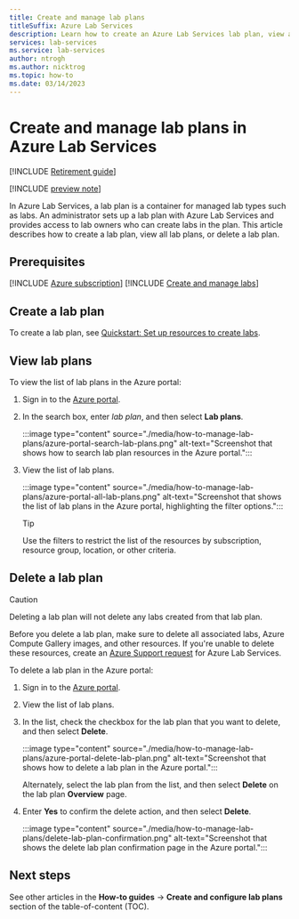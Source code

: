 ```yaml
---
title: Create and manage lab plans
titleSuffix: Azure Lab Services
description: Learn how to create an Azure Lab Services lab plan, view all lab plans, or delete a lab plan in the Azure portal.
services: lab-services
ms.service: lab-services
author: ntrogh
ms.author: nicktrog
ms.topic: how-to
ms.date: 03/14/2023
---
```


# Create and manage lab plans in Azure Lab Services

[!INCLUDE [Retirement guide](./includes/retirement-banner.md)]

[!INCLUDE [preview note](./includes/lab-services-new-update-focused-article.md)]

In Azure Lab Services, a lab plan is a container for managed lab types such as labs. An administrator sets up a lab plan with Azure Lab Services and provides access to lab owners who can create labs in the plan. This article describes how to create a lab plan, view all lab plans, or delete a lab plan.

## Prerequisites

[!INCLUDE [Azure subscription](./includes/lab-services-prerequisite-subscription.md)]
[!INCLUDE [Create and manage labs](./includes/lab-services-prerequisite-create-lab.md)]

## Create a lab plan

To create a lab plan, see [Quickstart: Set up resources to create labs](quick-create-resources.md).

## View lab plans

To view the list of lab plans in the Azure portal:

1. Sign in to the [Azure portal](https://portal.azure.com).

1. In the search box, enter *lab plan*, and then select **Lab plans**.

    :::image type="content" source="./media/how-to-manage-lab-plans/azure-portal-search-lab-plans.png" alt-text="Screenshot that shows how to search lab plan resources in the Azure portal.":::

1. View the list of lab plans.

    :::image type="content" source="./media/how-to-manage-lab-plans/azure-portal-all-lab-plans.png" alt-text="Screenshot that shows the list of lab plans in the Azure portal, highlighting the filter options.":::

    > [!TIP]
    > Use the filters to restrict the list of the resources by subscription, resource group, location, or other criteria.

## Delete a lab plan

> [!CAUTION]
> Deleting a lab plan will not delete any labs created from that lab plan.
> 
> Before you delete a lab plan, make sure to delete all associated labs, Azure Compute Gallery images, and other resources. If you're unable to delete these resources, create an [Azure Support request](https://portal.azure.com/#blade/Microsoft_Azure_Support/HelpAndSupportBlade/newsupportrequest/) for Azure Lab Services.

To delete a lab plan in the Azure portal:

1. Sign in to the [Azure portal](https://portal.azure.com).

1. View the list of lab plans.

1. In the list, check the checkbox for the lab plan that you want to delete, and then select **Delete**.

    :::image type="content" source="./media/how-to-manage-lab-plans/azure-portal-delete-lab-plan.png" alt-text="Screenshot that shows how to delete a lab plan in the Azure portal.":::

    Alternately, select the lab plan from the list, and then select **Delete** on the lab plan **Overview** page.

1. Enter **Yes** to confirm the delete action, and then select **Delete**.

    :::image type="content" source="./media/how-to-manage-lab-plans/delete-lab-plan-confirmation.png" alt-text="Screenshot that shows the delete lab plan confirmation page in the Azure portal.":::

## Next steps

See other articles in the **How-to guides** -> **Create and configure lab plans** section of the table-of-content (TOC).